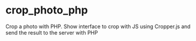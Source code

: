 # crop_photo_php
Crop a photo with PHP. Show interface to crop with JS using Cropper.js and send the result to the server with PHP
